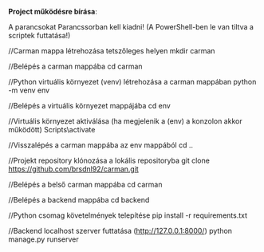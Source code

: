 **Project működésre bírása**:

A parancsokat Parancssorban kell kiadni! (A PowerShell-ben le van tiltva a scriptek futtatása!)

//Carman mappa létrehozása tetszőleges helyen
mkdir carman

//Belépés a carman mappába
cd carman

//Python virtuális környezet (venv) létrehozása a carman mappában
python -m venv env

//Belépés a virtuális környezet mappájába
cd env

//Virtuális környezet aktiválása (ha megjelenik a (env) a konzolon akkor működött)
Scripts\activate

//Visszalépés a carman mappába az env mappából
cd ..

//Projekt repository klónozása a lokális repositoryba
git clone https://github.com/brsdnl92/carman.git

//Belépés a belső carman mappába
cd carman

//Belépés a backend mappába
cd backend

//Python csomag követelmények telepítése
pip install -r requirements.txt

//Backend localhost szerver futtatása (http://127.0.0.1:8000/)
python manage.py runserver
